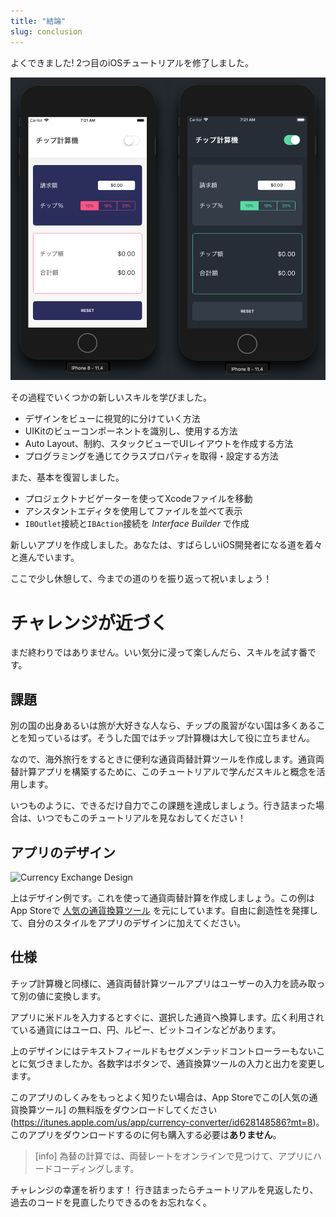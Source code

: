 ```yaml
---
title: "結論"
slug: conclusion
---
```


よくできました! 2つ目のiOSチュートリアルを修了しました。

![Finished App](assets/finished_app.png)

その過程でいくつかの新しいスキルを学びました。

- デザインをビューに視覚的に分けていく方法
- UIKitのビューコンポーネントを識別し、使用する方法
- Auto Layout、制約、スタックビューでUIレイアウトを作成する方法
- プログラミングを通じてクラスプロパティを取得・設定する方法

また、基本を復習しました。

- プロジェクトナビゲーターを使ってXcodeファイルを移動
- アシスタントエディタを使用してファイルを並べて表示
- `IBOutlet`接続と`IBAction`接続を _Interface Builder_ で作成

新しいアプリを作成しました。あなたは、すばらしいiOS開発者になる道を着々と進んでいます。

ここで少し休憩して、今までの道のりを振り返って祝いましょう！

# チャレンジが近づく

まだ終わりではありません。いい気分に浸って楽しんだら、スキルを試す番です。

## 課題

別の国の出身あるいは旅が大好きな人なら、チップの風習がない国は多くあることを知っているはず。そうした国ではチップ計算機は大して役に立ちません。

なので、海外旅行をするときに便利な通貨両替計算ツールを作成します。通貨両替計算アプリを構築するために、このチュートリアルで学んだスキルと概念を活用します。

いつものように、できるだけ自力でこの課題を達成しましょう。行き詰まった場合は、いつでもこのチュートリアルを見なおしてください！

## アプリのデザイン

![Currency Exchange Design](assets/currency_xc_design.png)

上はデザイン例です。これを使って通貨両替計算を作成しましょう。この例はApp Storeで [人気の通貨換算ツール](https://itunes.apple.com/us/app/currency-converter/id628148586?mt=8) を元にしています。自由に創造性を発揮して、自分のスタイルをアプリのデザインに加えてください。

## 仕様

チップ計算機と同様に、通貨両替計算ツールアプリはユーザーの入力を読み取って別の値に変換します。

アプリに米ドルを入力するとすぐに、選択した通貨へ換算します。広く利用されている通貨にはユーロ、円、ルピー、ビットコインなどがあります。

上のデザインにはテキストフィールドもセグメンテッドコントローラーもないことに気づきましたか。各数字はボタンで、通貨換算ツールの入力と出力を変更します。

このアプリのしくみをもっとよく知りたい場合は、App Storeでこの[人気の通貨換算ツール] の無料版をダウンロードしてください (https://itunes.apple.com/us/app/currency-converter/id628148586?mt=8)。このアプリをダウンロードするのに何も購入する必要は**ありません**。

> [info]
為替の計算では、両替レートをオンラインで見つけて、アプリにハードコーディングします。

チャレンジの幸運を祈ります！ 行き詰まったらチュートリアルを見返したり、過去のコードを見直したりできるのをお忘れなく。

